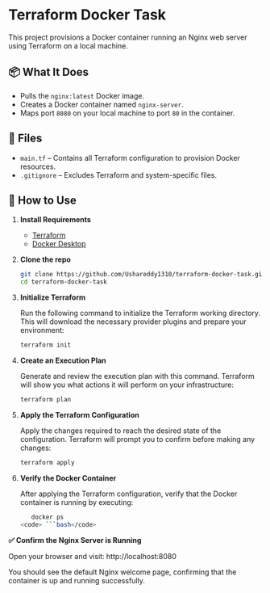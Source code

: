 # Terraform Docker Task

This project provisions a Docker container running an Nginx web server using Terraform on a local machine.

## 📦 What It Does

- Pulls the `nginx:latest` Docker image.
- Creates a Docker container named `nginx-server`.
- Maps port `8080` on your local machine to port `80` in the container.

## 📂 Files

- `main.tf` – Contains all Terraform configuration to provision Docker resources.
- `.gitignore` – Excludes Terraform and system-specific files.

## 🚀 How to Use

1. **Install Requirements**  
   - [Terraform](https://developer.hashicorp.com/terraform/downloads)  
   - [Docker Desktop](https://www.docker.com/products/docker-desktop/)

2. **Clone the repo**
   ```bash
   git clone https://github.com/Ushareddy1310/terraform-docker-task.git
   cd terraform-docker-task
3. **Initialize Terraform**

    Run the following command to initialize the Terraform working directory. This will download the necessary provider plugins and prepare your environment:

   ```bash
   terraform init
4. **Create an Execution Plan** 

   Generate and review the execution plan with this command. Terraform will show you what actions it will perform on your infrastructure:

   ```bash
   terraform plan
5. **Apply the Terraform Configuration**

   Apply the changes required to reach the desired state of the configuration. Terraform will prompt you to confirm before making any changes:

   ```bash
   terraform apply
6. **Verify the Docker Container**

   After applying the Terraform configuration, verify that the Docker container is running by executing:

     ```bash
        docker ps
    <code> ```bash</code>
**✅ Confirm the Nginx Server is Running**

Open your browser and visit:
http://localhost:8080

You should see the default Nginx welcome page, confirming that the container is up and running successfully.

















  


